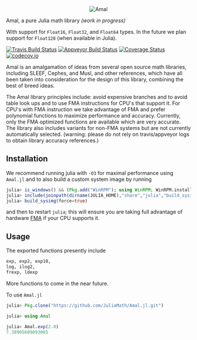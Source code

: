 <div align="center"><img src="https://cloud.githubusercontent.com/assets/4319522/19199051/1ecffc38-8c90-11e6-8617-19208b61a07b.jpg" alt="Amal"></img> </div>


Amal, a pure Julia math library *(work in progress)*

With support for `Float16`, `Float32`, and `Float64` types. In the future we plan support for `Float128` (when available in Julia).

[![Travis Build Status](https://travis-ci.org/JuliaMath/Amal.jl.svg?branch=master)](https://travis-ci.org/JuliaMath/Amal.jl)
[![Appveyor Build Status](https://ci.appveyor.com/api/projects/status/a0n8hfkv9fi59ukc/branch/master?svg=true)](https://ci.appveyor.com/project/musm/Amal-jl/branch/master)
[![Coverage Status](https://coveralls.io/repos/JuliaMath/Amal.jl/badge.svg?branch=master&service=github)](https://coveralls.io/github/JuliaMath/Amal.jl?branch=master)
[![codecov.io](http://codecov.io/github/JuliaMath/Amal.jl/coverage.svg?branch=master)](http://codecov.io/github/JuliaMath/Amal.jl?branch=master)


Amal is an amalgamation of ideas from several open source math libraries, including SLEEF, Cephes, and Musl, and other references, which have all been taken into consideration for the design of this library, combining the best of breed ideas.


The Amal library principles include: avoid expensive branches and to avoid table look ups and to use FMA instructions for CPU's that support it. For CPU's with FMA instruction we take advantage of FMA and prefer polynomial functions to maximize performance and accuracy. Currently, only the FMA optimized functions are available which are very accurate. The library also includes variants for non-FMA systems but are not currently automatically selected. (warning: please do not rely on travis/appveyor logs to obtain library accuracy references.)



## Installation


We recommend running julia with `-O3` for maximal performance using `Amal.jl` and to also build a custom system image by running
```julia
julia> is_windows() && (Pkg.add("WinRPM"); using WinRPM; WinRPM.install("gcc"))
julia> include(joinpath(dirname(JULIA_HOME),"share","julia","build_sysimg.jl"))
julia> build_sysimg(force=true)
```
and then to restart `julia`; this will ensure you are taking full advantage of hardware [FMA](https://en.wikipedia.org/wiki/FMA_instruction_set)  if your CPU supports it.

## Usage


The exported functions presently include
```julia
exp, exp2, exp10,
log, ilog2,
frexp, ldexp
```
More functions to come in the near future.



To use  `Amal.jl`
```julia
julia> Pkg.clone("https://github.com/JuliaMath/Amal.jl.git")

julia> using Amal

julia> Amal.exp(2.0)
7.38905609893065

```